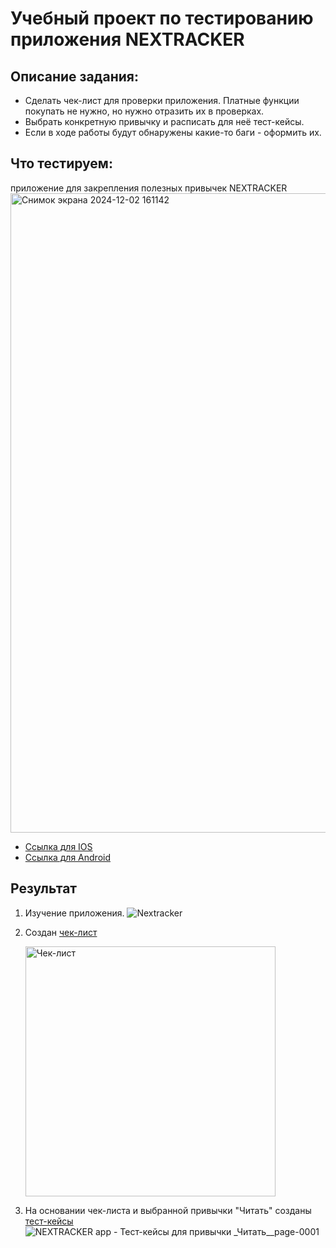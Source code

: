 # Учебный проект по тестированию приложения NEXTRACKER

## Описание задания:
- Сделать чек-лист для проверки приложения. Платные функции покупать не нужно, но нужно отразить их в проверках.
- Выбрать конкретную привычку и расписать для неё тест-кейсы.
- Если в ходе работы будут обнаружены какие-то баги - оформить их.

## Что тестируем:
приложение для закрепления полезных привычек NEXTRACKER
<img width="1023" alt="Снимок экрана 2024-12-02 161142" src="https://github.com/user-attachments/assets/78b57d4e-83c1-47d8-b6d9-88b45333faae">

- [Ссылка для IOS](https://apps.apple.com/ru/app/nextracker-%D1%82%D1%80%D0%B5%D0%BA%D0%B5%D1%80-%D0%BF%D1%80%D0%B8%D0%B2%D1%8B%D1%87%D0%B5%D0%BA/id1609916479)
- [Ссылка для Android](https://play.google.com/store/apps/details?id=com.alef.nextracker&pli=1)
 

## Результат
1. Изучение приложения.
  ![Nextracker](https://github.com/user-attachments/assets/0ea3cf63-cfba-497a-bfd1-164cbd8240de)
2. Создан [чек-лист](https://docs.google.com/spreadsheets/d/1EXh1DFnwbxo4iyLpHnZd9y8-Rc2oVpj91wbD3S2pSOE/edit?gid=1688392053#gid=1688392053)
   
   <img width="400" alt="Чек-лист" src="https://github.com/user-attachments/assets/0421627c-2cf8-4008-a02a-f8b719d5f24a">
4. На основании чек-листа и выбранной привычки "Читать" созданы [тест-кейсы](https://docs.google.com/spreadsheets/d/1EXh1DFnwbxo4iyLpHnZd9y8-Rc2oVpj91wbD3S2pSOE/edit?gid=0#gid=0)
   ![NEXTRACKER app - Тест-кейсы для привычки _Читать__page-0001](https://github.com/user-attachments/assets/001efff9-67ef-4635-82b2-c33dbf50f632)



